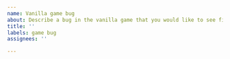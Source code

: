 ```yaml
---
name: Vanilla game bug
about: Describe a bug in the vanilla game that you would like to see fixed in MKW-SP.
title: ''
labels: game bug
assignees: ''

---
```



